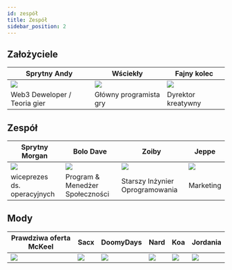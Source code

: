 ```yaml
---
id: zespół
title: Zespół
sidebar_position: 2
---
```


## Założyciele

| Sprytny Andy                 | Wściekły               | Fajny kolec              |
| ---------------------------- | ---------------------- | ------------------------ |
| ![](/img/NiftyAndy.png)      | ![](/img/snarfy.png)   | ![](/img/NiftySpike.png) |
| Web3 Deweloper / Teoria gier | Główny programista gry | Dyrektor kreatywny       |

## Zespół

| Sprytny Morgan              | Bolo Dave                       | Zoiby                           | Jeppe               |
| --------------------------- | ------------------------------- | ------------------------------- | ------------------- |
| ![](/img/NiftyMorgan.png)   | ![](/img/bolo.png)              | ![](/img/zoiby.png)             | ![](/img/jeppe.png) |
| wiceprezes ds. operacyjnych | Program & Menedżer Społeczności | Starszy Inżynier Oprogramowania | Marketing           |

## Mody

| Prawdziwa oferta McKeel | Sacx               | DoomyDays           | Nard               | Koa               | Jordania             |
| ----------------------- | ------------------ | ------------------- | ------------------ | ----------------- | -------------------- |
| ![](/img/realdeal.png)  | ![](/img/sacx.png) | ![](/img/doomy.png) | ![](/img/nard.png) | ![](/img/koa.png) | ![](/img/jordan.png) |
